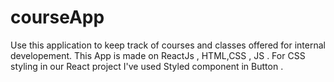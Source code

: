 # courseApp

Use this application to keep track of courses and classes offered for internal developement.
This App is made on ReactJs , HTML,CSS , JS . For CSS styling in our React project I've used Styled component in Button .

